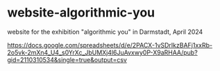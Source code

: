 # website-algorithmic-you

website for the exhibition "algorithmic you" in Darmstadt, April 2024

https://docs.google.com/spreadsheets/d/e/2PACX-1vSDrIkzBAFj1xxRb-2o5vk-2mXn4_U4_s0YrXc_JbUMXj4l6JuAvxwy0P-X9aRHAA/pub?gid=2110310534&single=true&output=csv
